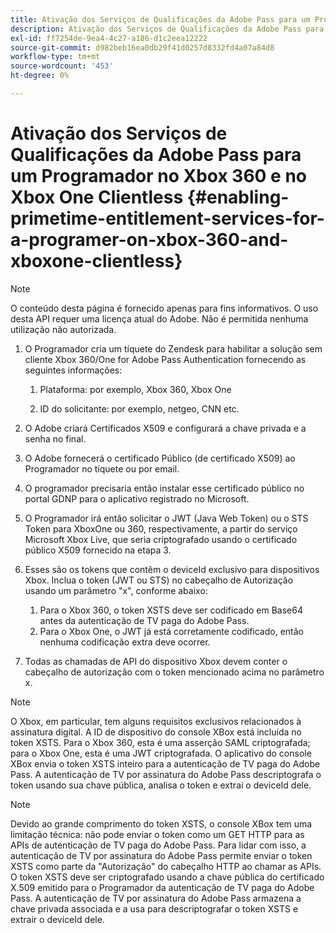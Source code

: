 ```yaml
---
title: Ativação dos Serviços de Qualificações da Adobe Pass para um Programador no Xbox 360 e no Xbox One Clientless
description: Ativação dos Serviços de Qualificações da Adobe Pass para um Programador no Xbox 360 e no Xbox One Clientless
exl-id: ff7254de-9ea4-4c27-a186-d1c2eea12222
source-git-commit: d982beb16ea0db29f41d0257d8332fd4a07a84d8
workflow-type: tm+mt
source-wordcount: '453'
ht-degree: 0%

---
```


# Ativação dos Serviços de Qualificações da Adobe Pass para um Programador no Xbox 360 e no Xbox One Clientless {#enabling-primetime-entitlement-services-for-a-programer-on-xbox-360-and-xboxone-clientless}

>[!NOTE]
>
>O conteúdo desta página é fornecido apenas para fins informativos. O uso desta API requer uma licença atual do Adobe. Não é permitida nenhuma utilização não autorizada.




1. O Programador cria um tíquete do Zendesk para habilitar a solução sem cliente Xbox 360/One for Adobe Pass Authentication fornecendo as seguintes informações:

   1. Plataforma: por exemplo, Xbox 360, Xbox One

   1. ID do solicitante: por exemplo, netgeo, CNN etc.

1. O Adobe criará Certificados X509 e configurará a chave privada e a senha no final.

1. O Adobe fornecerá o certificado Público (de certificado X509) ao Programador no tíquete ou por email.

1. O programador precisaria então instalar esse certificado público no portal GDNP para o aplicativo registrado no Microsoft.

1. O Programador irá então solicitar o JWT (Java Web Token) ou o STS Token para XboxOne ou 360, respectivamente, a partir do serviço Microsoft Xbox Live, que seria criptografado usando o certificado público X509 fornecido na etapa 3.

1. Esses são os tokens que contêm o deviceId exclusivo para dispositivos Xbox. Inclua o token (JWT ou STS) no cabeçalho de Autorização usando um parâmetro &quot;x&quot;, conforme abaixo:

   1. Para o Xbox 360, o token XSTS deve ser codificado em Base64 antes da autenticação de TV paga do Adobe Pass.
   1. Para o Xbox One, o JWT já está corretamente codificado, então nenhuma codificação extra deve ocorrer.

1. Todas as chamadas de API do dispositivo Xbox devem conter o cabeçalho de autorização com o token mencionado acima no parâmetro x.



>[!NOTE]
>
>O Xbox, em particular, tem alguns requisitos exclusivos relacionados à assinatura digital. A ID de dispositivo do console XBox está incluída no token XSTS.  Para o Xbox 360, esta é uma asserção SAML criptografada; para o Xbox One, esta é uma JWT criptografada. O aplicativo do console XBox envia o token XSTS inteiro para a autenticação de TV paga do Adobe Pass. A autenticação de TV por assinatura do Adobe Pass descriptografa o token usando sua chave pública, analisa o token e extrai o deviceId dele.

>[!NOTE]
>
>Devido ao grande comprimento do token XSTS, o console XBox tem uma limitação técnica: não pode enviar o token como um GET HTTP para as APIs de autenticação de TV paga do Adobe Pass. Para lidar com isso, a autenticação de TV por assinatura do Adobe Pass permite enviar o token XSTS como parte da &quot;Autorização&quot; do cabeçalho HTTP ao chamar as APIs. O token XSTS deve ser criptografado usando a chave pública do certificado X.509 emitido para o Programador da autenticação de TV paga do Adobe Pass. A autenticação de TV por assinatura do Adobe Pass armazena a chave privada associada e a usa para descriptografar o token XSTS e extrair o deviceId dele.
